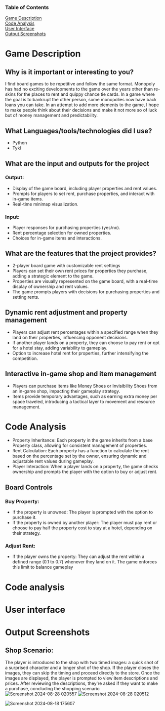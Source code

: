 ### Table of Contents
[Game Description](#game-description)   
[Code Analysis](#code-analysis)   
[User Interface](#user-interface)   
[Output Screenshots](#output-screenshots)    

Game Description
================

## Why is it important or interesting to you?
I find board games to be repetitive and follow the same format. Monopoly has had no exciting developments to the game over the years other than re-skins for the places to rent and quippy chance tie cards.
In a game where the goal is to bankrupt the other person, some monopolies now have back loans you can take.
In an attempt to add more elements to the game, I hope to make people think about their decisions and make it not more so of luck but of money management and predictability.

## What Languages/tools/technologies did I use?
- Python
- Tykl

## What are the input and outputs for the project
### Output:
- Display of the game board, including player properties and rent values.
- Prompts for players to set rent, purchase properties, and interact with in-game items.
- Real-time minimap visualization.
### Input:
- Player responses for purchasing properties (yes/no).
- Rent percentage selection for owned properties.
- Choices for in-game items and interactions.

## What are the features that the project provides?
- 2-player board game with customizable rent settings
- Players can set their own rent prices for properties they purchase, adding a strategic element to the game.
- Properties are visually represented on the game board, with a real-time display of ownership and rent values.
- The game prompts players with decisions for purchasing properties and setting rents.
## Dynamic rent adjustment and property management
- Players can adjust rent percentages within a specified range when they land on their properties, influencing opponent decisions.
- If another player lands on a property, they can choose to pay rent or opt for a hotel stay, adding variability to gameplay.
- Option to increase hotel rent for properties, further intensifying the competition.
## Interactive in-game shop and item management
- Players can purchase items like Money Shoes or Invisibility Shoes from an in-game shop, impacting their gameplay strategy.
- Items provide temporary advantages, such as earning extra money per space traveled, introducing a tactical layer to movement and resource management.

Code Analysis
=============
- Property Inheritance: Each property in the game inherits from a base Property class, allowing for consistent management of properties.
- Rent Calculation: Each property has a function to calculate the rent based on the percentage set by the owner, ensuring dynamic and adjustable rent values during gameplay.
- Player Interaction: When a player lands on a property, the game checks ownership and prompts the player with the option to buy or adjust rent.

## Board Controls
### Buy Property:
- If the property is unowned: The player is prompted with the option to purchase it.
- If the property is owned by another player: The player must pay rent or choose to pay half the property cost to stay at a hotel, depending on their strategy.
### Adjust Rent:
- If the player owns the property: They can adjust the rent within a defined range (0.1 to 0.7) whenever they land on it. The game enforces this limit to balance gameplay







# Code analysis
# User interface 
Output Screenshots
=============
## Shop Scenario: 
The player is introduced to the shop with two timed images: a quick shot of a surprised character and a longer shot of the shop. If the player closes the images, they can skip the timing and proceed directly to the store. Once the images are displayed, the player is prompted to view item descriptions and prices. After reviewing the descriptions, they're asked if they want to make a purchase, concluding the shopping scenario
![Screenshot 2024-08-28 020557](https://github.com/user-attachments/assets/89aed88c-d0c9-47d2-abf0-0510afcca9c3)
![Screenshot 2024-08-28 020512](https://github.com/user-attachments/assets/b7f67801-8902-4e6d-9147-d8f1429e5a60)

![Screenshot 2024-08-18 175607](https://github.com/user-attachments/assets/b7a521f8-04da-4006-ad58-aed491f14e8b)


